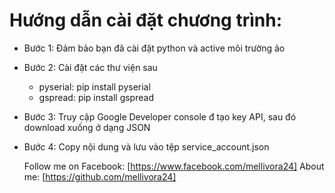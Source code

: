 # Hướng dẫn cài đặt chương trình:
* Bước 1: Đảm bảo bạn đã cài đặt python và active môi trường ảo
* Bước 2: Cài đặt các thư viện sau
  * pyserial: pip install pyserial
  * gspread: pip install gspread
* Bước 3: Truy cập Google Developer console đ tạo key API, sau đó download xuống ở dạng JSON
* Bước 4: Copy nội dung và lưu vào tệp service_account.json

  Follow me on Facebook: [https://www.facebook.com/mellivora24]
  About me: [https://github.com/mellivora24]
